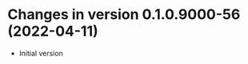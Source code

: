 




<!-- NEWS.md was auto-generated by NEWS.Rmd. Please DO NOT edit by hand!-->

# Changes in version 0.1.0.9000-56 (2022-04-11)

-   Initial version
